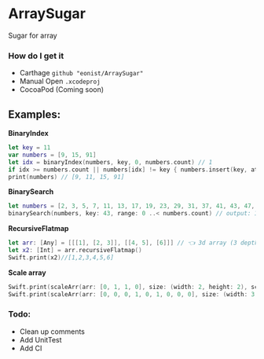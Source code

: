 # ArraySugar
Sugar for array

### How do I get it
- Carthage `github "eonist/ArraySugar"`
- Manual Open `.xcodeproj`
- CocoaPod (Coming soon)

## Examples:
**BinaryIndex**

```swift
let key = 11
var numbers = [9, 15, 91]
let idx = binaryIndex(numbers, key, 0, numbers.count) // 1
if idx >= numbers.count || numbers[idx] != key { numbers.insert(key, at: idx) }
print(numbers) // [9, 11, 15, 91]
```

**BinarySearch**
```swift
let numbers = [2, 3, 5, 7, 11, 13, 17, 19, 23, 29, 31, 37, 41, 43, 47, 53, 59, 61, 67]
binarySearch(numbers, key: 43, range: 0 ..< numbers.count) // output: 13 which is the index of where the key is
```

**RecursiveFlatmap**
```swift
let arr: [Any] = [[[1], [2, 3]], [[4, 5], [6]]] // 👈 3d array (3 depths deep)
let x2: [Int] = arr.recursiveFlatmap()
Swift.print(x2)//[1,2,3,4,5,6]
```

**Scale array**
```swift
Swift.print(scaleArr(arr: [0, 1, 1, 0], size: (width: 2, height: 2), scale:2))// [0, 0, 1, 1, 0, 0, 1, 1, 1, 1, 0, 0, 1, 1, 0, 0]
Swift.print(scaleArr(arr: [0, 0, 0, 1, 0, 1, 0, 0, 0], size: (width: 3, height: 3), scale: 2)) // [0, 0, 0, 0, 0, 0, 0, 0, 0, 0, 0, 0, 1, 1, 0, 0, 1, 1, 1, 1, 0, 0, 1, 1, 0, 0, 0, 0, 0, 0, 0, 0, 0, 0, 0, 0]
```

### Todo:
- Clean up comments
- Add UnitTest
- Add CI
